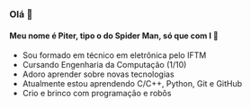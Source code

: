 ### Olá 🙂

#### Meu nome é Piter, tipo o do Spider Man, só que com I 🤪

* Sou formado em técnico em eletrônica pelo IFTM
* Cursando Engenharia da Computação (1/10)
* Adoro aprender sobre novas tecnologias
* Atualmente estou aprendendo C/C++, Python, Git e GitHub
* Crio e brinco com programação e robôs
